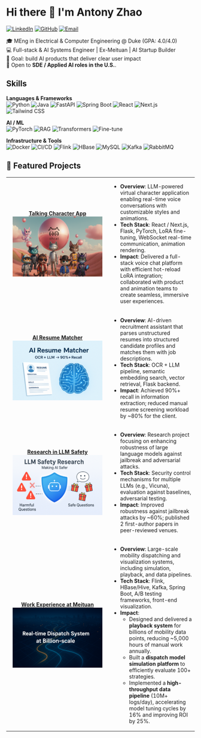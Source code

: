 # Hi there 👋 I'm Antony Zhao  

[![LinkedIn](https://img.shields.io/badge/LinkedIn-0A66C2?logo=linkedin&logoColor=white)](https://www.linkedin.com/in/antony957/)
[![GitHub](https://img.shields.io/badge/GitHub-black?logo=github&logoColor=white)](https://github.com/antony957) 
[![Email](https://img.shields.io/badge/Email-cz207@duke.edu-red?logo=gmail&logoColor=white)](mailto:cz207@duke.edu)

🎓 MEng in Electrical & Computer Engineering @ Duke (GPA: 4.0/4.0)  
💻 Full-stack & AI Systems Engineer | Ex-Meituan | AI Startup Builder  
🚀 Goal: build AI products that deliver clear user impact  
🎯 Open to **SDE / Applied AI roles in the U.S.**.



## Skills

**Languages & Frameworks**  
![Python](https://img.shields.io/badge/Python-3776AB?logo=python&logoColor=white) 
![Java](https://img.shields.io/badge/Java-007396?logo=openjdk&logoColor=white)
![FastAPI](https://img.shields.io/badge/FastAPI-009688?logo=fastapi&logoColor=white) 
![Spring Boot](https://img.shields.io/badge/SpringBoot-6DB33F?logo=springboot&logoColor=white) 
![React](https://img.shields.io/badge/React-20232A?logo=react&logoColor=61DAFB) 
![Next.js](https://img.shields.io/badge/Next.js-000000?logo=nextdotjs&logoColor=white) 
![Tailwind CSS](https://img.shields.io/badge/TailwindCSS-38B2AC?logo=tailwindcss&logoColor=white)  

**AI / ML**  
![PyTorch](https://img.shields.io/badge/PyTorch-EE4C2C?logo=pytorch&logoColor=white) 
![RAG](https://img.shields.io/badge/RAG-FF6F00?logo=graphql&logoColor=white) 
![Transformers](https://img.shields.io/badge/Transformers-FF6F00?logo=huggingface&logoColor=white)
![Fine-tune](https://img.shields.io/badge/Fine--tune-4CAF50?logo=openai&logoColor=white)

**Infrastructure & Tools**  
![Docker](https://img.shields.io/badge/Docker-2496ED?logo=docker&logoColor=white) 
![CI/CD](https://img.shields.io/badge/CI%2FCD-2088FF?logo=githubactions&logoColor=white) 
![Flink](https://img.shields.io/badge/Flink-E6526F?logo=apacheflink&logoColor=white) 
![HBase](https://img.shields.io/badge/HBase-5A2D81?logo=apachehive&logoColor=white) 
![MySQL](https://img.shields.io/badge/MySQL-4479A1?logo=mysql&logoColor=white) 
![Kafka](https://img.shields.io/badge/Kafka-231F20?logo=apachekafka&logoColor=white) 
![RabbitMQ](https://img.shields.io/badge/RabbitMQ-FF6600?logo=rabbitmq&logoColor=white)  

## 🌟 Featured Projects

<table>
  <!-- Talking Character App -->
  <tr>
    <td width="260" align="center">
      <a href="https://github.com/Antony957/ohcat"><strong>Talking Character App</strong></a><br/>
      <a href="https://github.com/Antony957/ohcat">
        <img src="assets/Ohcat.png" alt="Ohcat" width="240"/>
      </a>
    </td>
    <td>
      <ul>
        <li><strong>Overview</strong>: LLM-powered virtual character application enabling real-time voice conversations with customizable styles and animations.</li>
        <li><strong>Tech Stack</strong>: React / Next.js, Flask, PyTorch, LoRA fine-tuning, WebSocket real-time communication, animation rendering.</li>
        <li><strong>Impact</strong>: Delivered a full-stack voice chat platform with efficient hot-reload LoRA integration; collaborated with product and animation teams to create seamless, immersive user experiences.</li>
      </ul>
    </td>
  </tr>

  <!-- AI Resume Matcher -->
  <tr>
    <td width="260" align="center">
      <a href="https://github.com/Antony957/ai_resume_matcher"><strong>AI Resume Matcher</strong></a><br/>
      <a href="https://github.com/Antony957/ai_resume_matcher">
        <img src="assets/ResumeMatcher.png" alt="ResumeMatcher" width="240"/>
      </a>
    </td>
    <td>
      <ul>
        <li><strong>Overview</strong>: AI-driven recruitment assistant that parses unstructured resumes into structured candidate profiles and matches them with job descriptions.</li>
        <li><strong>Tech Stack</strong>: OCR + LLM pipeline, semantic embedding search, vector retrieval, Flask backend.</li>
        <li><strong>Impact</strong>: Achieved 90%+ recall in information extraction; reduced manual resume screening workload by ~80% for the client.</li>
      </ul>
    </td>
  </tr>

  <!-- Research in LLM Safety -->
  <tr>
    <td width="260" align="center">
      <a href="https://github.com/Antony957/llm_safety"><strong>Research in LLM Safety</strong></a><br/>
      <a href="https://github.com/Antony957/llm_safety">
        <img src="assets/LLMResearch.png" alt="LLMResearch" width="240"/>
      </a>
    </td>
    <td>
      <ul>
        <li><strong>Overview</strong>: Research project focusing on enhancing robustness of large language models against jailbreak and adversarial attacks.</li>
        <li><strong>Tech Stack</strong>: Security control mechanisms for multiple LLMs (e.g., Vicuna), evaluation against baselines, adversarial testing.</li>
        <li><strong>Impact</strong>: Improved robustness against jailbreak attacks by ~60%; published 2 first-author papers in peer-reviewed venues.</li>
      </ul>
    </td>
  </tr>

  <!-- Work Experience at Meituan -->
  <tr>
    <td width="260" align="center">
      <a href="https://github.com/Antony957/meituan_dispatch"><strong>Work Experience at Meituan</strong></a><br/>
      <a href="https://github.com/Antony957/meituan_dispatch">
        <img src="assets/MeituanExperience.png" alt="MeituanExperience" width="240"/>
      </a>
    </td>
    <td>
      <ul>
        <li><strong>Overview</strong>: Large-scale mobility dispatching and visualization systems, including simulation, playback, and data pipelines.</li>
        <li><strong>Tech Stack</strong>: Flink, HBase/Hive, Kafka, Spring Boot, A/B testing frameworks, front-end visualization.</li>
        <li><strong>Impact</strong>:
          <ul>
            <li>Designed and delivered a <strong>playback system</strong> for billions of mobility data points, reducing ~5,000 hours of manual work annually.</li>
            <li>Built a <strong>dispatch model simulation platform</strong> to efficiently evaluate 100+ strategies.</li>
            <li>Implemented a <strong>high-throughput data pipeline</strong> (10M+ logs/day), accelerating model tuning cycles by 16% and improving ROI by 25%.</li>
          </ul>
        </li>
      </ul>
    </td>
  </tr>
</table>
